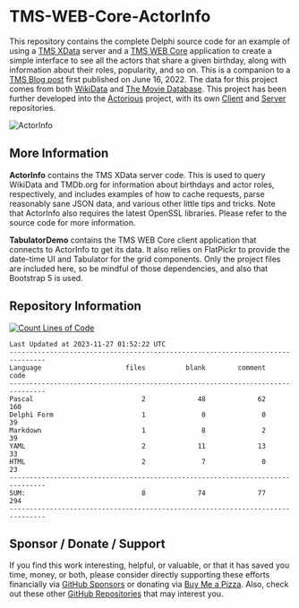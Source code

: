 # TMS-WEB-Core-ActorInfo
This repository contains the complete Delphi source code for an example of using a [TMS XData](https://www.tmssoftware.com/site/xdata.asp) server and a [TMS WEB Core](https://www.tmssoftware.com/site/tmswebcore.asp) application to create a simple interface to see all the actors that share a given birthday, along with information about their roles, popularity, and so on. This is a companion to a [TMS Blog post](https://www.tmssoftware.com/site/blog.asp?post=949) first published on June 16, 2022. The data for this project comes from both [WikiData](https://www.wikidata.org/wiki/Wikidata:Main_Page) and [The Movie Database](https://www.themoviedb.org). This project has been further developed into the [Actorious](https://www.actorious.com/) project, with its own [Client](https://github.com/500Foods/ActoriousClient) and [Server](https://github.com/500Foods/ActoriousServer) repositories.  

![ActorInfo](https://user-images.githubusercontent.com/41052272/173462502-bb6579c0-76ee-4e28-b172-6dfad7254d2e.gif)

## More Information
**ActorInfo** contains the TMS XData server code. This is used to query WikiData and TMDb.org for information about birthdays and actor roles, respectively, and includes examples of how to cache requests, parse reasonably sane JSON data, and various other little tips and tricks. Note that ActorInfo also requires the latest OpenSSL libraries. Please refer to the source code for more information.

**TabulatorDemo** contains the TMS WEB Core client application that connects to ActorInfo to get its data. It also relies on FlatPickr to provide the date-time UI and Tabulator for the grid components. Only the project files are included here, so be mindful of those dependencies, and also that Bootstrap 5 is used.

## Repository Information
[![Count Lines of Code](https://github.com/500Foods/TMS-WEB-Core-ActorInfo/actions/workflows/main.yml/badge.svg)](https://github.com/500Foods/TMS-WEB-Core-ActorInfo/actions/workflows/main.yml)
<!--CLOC-START -->
```
Last Updated at 2023-11-27 01:52:22 UTC
-------------------------------------------------------------------------------
Language                     files          blank        comment           code
-------------------------------------------------------------------------------
Pascal                           2             48             62            160
Delphi Form                      1              0              0             39
Markdown                         1              8              2             39
YAML                             2             11             13             33
HTML                             2              7              0             23
-------------------------------------------------------------------------------
SUM:                             8             74             77            294
-------------------------------------------------------------------------------
```
<!--CLOC-END-->

## Sponsor / Donate / Support
If you find this work interesting, helpful, or valuable, or that it has saved you time, money, or both, please consider directly supporting these efforts financially via [GitHub Sponsors](https://github.com/sponsors/500Foods) or donating via [Buy Me a Pizza](https://www.buymeacoffee.com/andrewsimard500). Also, check out these other [GitHub Repositories](https://github.com/500Foods?tab=repositories&q=&sort=stargazers) that may interest you.
